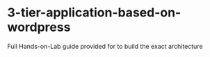 # 3-tier-application-based-on-wordpress
Full Hands-on-Lab guide provided for to build the exact architecture
